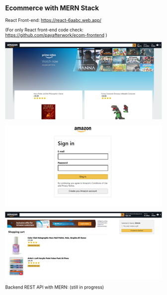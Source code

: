 ## Ecommerce with MERN Stack 

React Front-end: https://react-6aabc.web.app/

(For only React front-end code check: https://github.com/payafterwork/ecom-frontend )

![alt text](https://raw.githubusercontent.com/payafterwork/ecom-frontend/master/ecomhome.PNG)

![alt text](https://raw.githubusercontent.com/payafterwork/ecom-frontend/master/ecomsignin.PNG)

![alt text](https://raw.githubusercontent.com/payafterwork/ecom-frontend/master/ecomcheckout.PNG)


Backend REST API with MERN: (still in progress)
